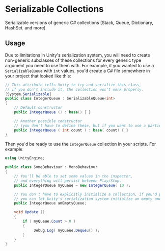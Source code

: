 # Serializable Collections
Serializable versions of generic C# collections (Stack, Queue, Dictionary, HashSet, and more).

## Usage
Due to limitations in Unity's serialization system, you will need to create non-generic subclasses of these collections for every generic type argument you need to use them with. For example, if you wanted to use a `SerializableQueue` with `int` values, you'd create a C# file somewhere in your project that looked like this:

```C#
// This attribute tells Unity to try and serialize this class,
// if you don't include it, the collection won't work properly.
[System.Serializable]
public class IntegerQueue : SerializableQueue<int>
{
    // Default constructor
    public IntegerQueue () : base() { }

    // Another possible constructor
    // (you don't have to define these, but if you want to use a particular constructor, you'll need to include it here)
    public IntegerQueue ( int count ) : base( count) { }
}
```

Then you'd be ready to use the `IntegerQueue` collection in your scripts. For example:

```C#
using UnityEngine;

public class SomeBehaviour : MonoBehaviour
{
    // You'll be able to set some values in the inspector,
    // and everything will persist between Play/Stop.
    public IntegerQueue myQueue = new IntegerQueue( 10 );

    // You don't have to explicitly initialize a collection, if you'd prefer,
    // you can let Unity's serialization system initialize an empty one for you.
    public IntegerQueue anEmptyQueue;

    void Update ()
    {
        if ( myQueue.Count > 0 )
        {
             Debug.Log( myQueue.Dequeu() );
        }
    }
}
```
